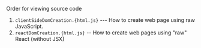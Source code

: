 Order for viewing source code

1. `clientSideDomCreation.{html.js}` --- How to create web page using raw JavaScript.
2. `reactDomCreation.{html.js}` -- How to create web pages using "raw" React (without JSX) 


